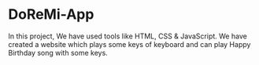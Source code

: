 # DoReMi-App
In this project, We have used tools like HTML, CSS & JavaScript. We have created a website which plays some keys of keyboard and can play Happy Birthday song with some keys.
